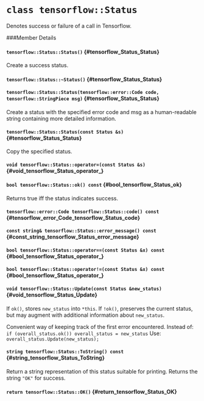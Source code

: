 # `class tensorflow::Status`

Denotes success or failure of a call in Tensorflow.



###Member Details

#### `tensorflow::Status::Status()` {#tensorflow_Status_Status}

Create a success status.



#### `tensorflow::Status::~Status()` {#tensorflow_Status_Status}





#### `tensorflow::Status::Status(tensorflow::error::Code code, tensorflow::StringPiece msg)` {#tensorflow_Status_Status}

Create a status with the specified error code and msg as a human-readable string containing more detailed information.



#### `tensorflow::Status::Status(const Status &s)` {#tensorflow_Status_Status}

Copy the specified status.



#### `void tensorflow::Status::operator=(const Status &s)` {#void_tensorflow_Status_operator_}





#### `bool tensorflow::Status::ok() const` {#bool_tensorflow_Status_ok}

Returns true iff the status indicates success.



#### `tensorflow::error::Code tensorflow::Status::code() const` {#tensorflow_error_Code_tensorflow_Status_code}





#### `const string& tensorflow::Status::error_message() const` {#const_string_tensorflow_Status_error_message}





#### `bool tensorflow::Status::operator==(const Status &x) const` {#bool_tensorflow_Status_operator_}





#### `bool tensorflow::Status::operator!=(const Status &x) const` {#bool_tensorflow_Status_operator_}





#### `void tensorflow::Status::Update(const Status &new_status)` {#void_tensorflow_Status_Update}

If ` ok() `, stores `new_status` into `*this`. If `!ok()`, preserves the current status, but may augment with additional information about `new_status`.

Convenient way of keeping track of the first error encountered. Instead of: `if (overall_status.ok()) overall_status = new_status` Use: `overall_status.Update(new_status);`

#### `string tensorflow::Status::ToString() const` {#string_tensorflow_Status_ToString}

Return a string representation of this status suitable for printing. Returns the string `"OK"` for success.



#### `return tensorflow::Status::OK()` {#return_tensorflow_Status_OK}




